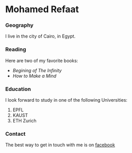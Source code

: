 # Mohamed Refaat

### Geography
I live in the city of Cairo, in Egypt.

### Reading

Here are two of my favorite books: 

- *Begining of The Infinity*
- *How to Make a Mind*

### Education

I look forward to study in one of the following Universities:

1. EPFL
2. KAUST
3. ETH Zurich

### Contact

The best way to get in touch with me is on [facebook](https://www.facebook.com/mohamedrefaattt)
